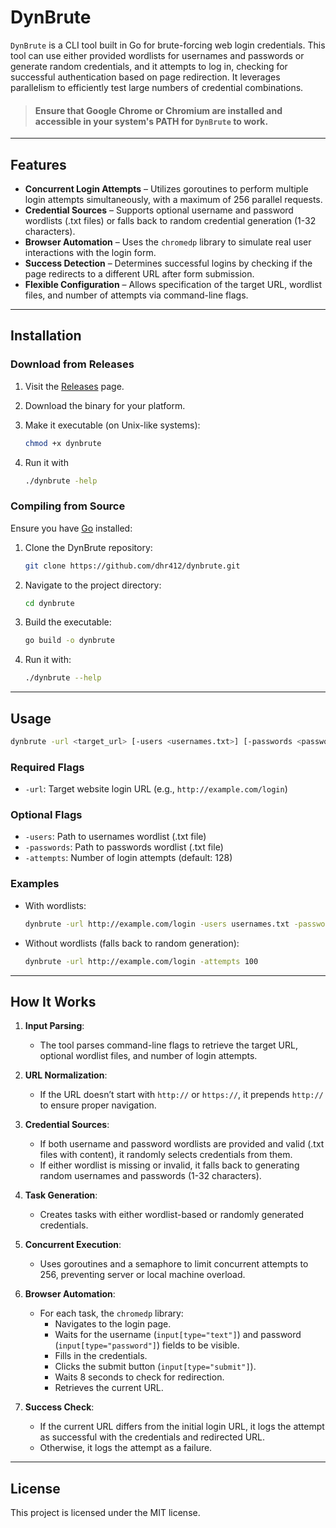 # DynBrute

`DynBrute` is a CLI tool built in Go for brute-forcing web login credentials. This tool can use either provided wordlists for usernames and passwords or generate random credentials, and it attempts to log in, checking for successful authentication based on page redirection. It leverages parallelism to efficiently test large numbers of credential combinations.

> #### **Ensure that Google Chrome or Chromium are installed and accessible in your system's PATH for `DynBrute` to work.**

---

## Features

* **Concurrent Login Attempts** – Utilizes goroutines to perform multiple login attempts simultaneously, with a maximum of 256 parallel requests.
* **Credential Sources** – Supports optional username and password wordlists (.txt files) or falls back to random credential generation (1-32 characters).
* **Browser Automation** – Uses the `chromedp` library to simulate real user interactions with the login form.
* **Success Detection** – Determines successful logins by checking if the page redirects to a different URL after form submission.
* **Flexible Configuration** – Allows specification of the target URL, wordlist files, and number of attempts via command-line flags.

---

## Installation

### Download from Releases

1. Visit the [Releases](https://github.com/dhr412/dynbrute/releases) page.
2. Download the binary for your platform.
3. Make it executable (on Unix-like systems):

   ```bash
   chmod +x dynbrute
   ```

4. Run it with

    ```bash
    ./dynbrute -help
    ```

### Compiling from Source

Ensure you have [Go](https://go.dev/dl) installed:

1. Clone the DynBrute repository:

   ```bash
   git clone https://github.com/dhr412/dynbrute.git
   ```

2. Navigate to the project directory:

   ```bash
   cd dynbrute
   ```

3. Build the executable:

   ```bash
   go build -o dynbrute
   ```

4. Run it with:

   ```bash
   ./dynbrute --help
   ```

---

## Usage

```bash
dynbrute -url <target_url> [-users <usernames.txt>] [-passwords <passwords.txt>] [-attempts <num_attempts>]
```

### Required Flags

* `-url`: Target website login URL (e.g., `http://example.com/login`)

### Optional Flags

* `-users`: Path to usernames wordlist (.txt file)
* `-passwords`: Path to passwords wordlist (.txt file)
* `-attempts`: Number of login attempts (default: 128)

### Examples

* With wordlists:

  ```bash
  dynbrute -url http://example.com/login -users usernames.txt -passwords passwords.txt -attempts 100
  ```

* Without wordlists (falls back to random generation):

  ```bash
  dynbrute -url http://example.com/login -attempts 100
  ```

---

## How It Works

1. **Input Parsing**:
   * The tool parses command-line flags to retrieve the target URL, optional wordlist files, and number of login attempts.

2. **URL Normalization**:
   * If the URL doesn’t start with `http://` or `https://`, it prepends `http://` to ensure proper navigation.

3. **Credential Sources**:
   * If both username and password wordlists are provided and valid (.txt files with content), it randomly selects credentials from them.
   * If either wordlist is missing or invalid, it falls back to generating random usernames and passwords (1-32 characters).

4. **Task Generation**:
   * Creates tasks with either wordlist-based or randomly generated credentials.

5. **Concurrent Execution**:
   * Uses goroutines and a semaphore to limit concurrent attempts to 256, preventing server or local machine overload.

6. **Browser Automation**:
   * For each task, the `chromedp` library:
     * Navigates to the login page.
     * Waits for the username (`input[type="text"]`) and password (`input[type="password"]`) fields to be visible.
     * Fills in the credentials.
     * Clicks the submit button (`input[type="submit"]`).
     * Waits 8 seconds to check for redirection.
     * Retrieves the current URL.

7. **Success Check**:
   * If the current URL differs from the initial login URL, it logs the attempt as successful with the credentials and redirected URL.
   * Otherwise, it logs the attempt as a failure.

---

## License

This project is licensed under the MIT license.


